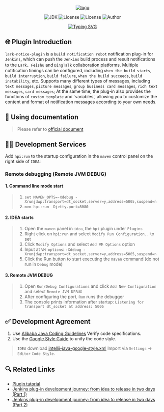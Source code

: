 <div align="center">
   <p align="center">
      <a href="https://721806280.github.io/lark-notice-plugin-doc">
          <img src="src/main/webapp/images/logo.png" alt="logo">
      </a>
   </p>
   <p align="center">
      <img src="https://img.shields.io/badge/JDK-17-success" alt="JDK">
      <img src="https://img.shields.io/badge/Jenkins-2.492-blue.svg" alt="License">
      <img src="https://img.shields.io/badge/License-MIT-blue.svg" alt="License">
      <img src="https://img.shields.io/badge/Author-xm.z-success" alt="Author">
   </p>

   <div align="center">
      <a href="https://721806280.github.io/lark-notice-plugin-doc">
        <img src="https://readme-typing-svg.demolab.com?font=Fira+Code&weight=600&size=26&pause=1000&multiline=true&repeat=false&random=true&width=665&height=46&lines=Lark+-+Jenkins+builds+notification+plugins" alt="Typing SVG" />
      </a>
   </div>
</div>

## 🌐 Plugin Introduction

`lark-notice-plugin` is a `build notification robot` notification plug-in for `Jenkins`, which can push the `Jenkins`
build process and result notifications to the `Lark`、`Feishu` and `DingTalk` collaboration platforms.
Multiple notification timings can be configured,
including `when the build starts`, `build interruption`, `build failure`, `when the build succeeds`, `build instability`,
etc.
Supports many different types of messages,
including `text messages`, `picture messages`, `group business card messages`, `rich text messages`, `card messages`;
At the same time, the plug-in also provides the functions of `custom template` and `variables', allowing you to
customize the content and format of notification messages according to your own needs.

## 📝 Using documentation

> Please refer to [official document](https://721806280.github.io/lark-notice-plugin-doc)

## 🧑‍💻 Development Services

Add `hpi:run` to the startup configuration in the `maven` control panel on the right side of `IDEA`:

### Remote debugging (Remote JVM DEBUG)

#### 1. Command line mode start

> 1. `set MAVEN_OPTS=-Xdebug -Xrunjdwp:transport=dt_socket,server=y,address=5005,suspend=n`
> 2. `mvn hpi:run -Djetty.port=8080`

#### 2. IDEA starts

> 1. Open the `maven` panel in `idea`, the `hpi` plugin under `Plugins`
> 2. Right click on `hpi:run` and select `Modify Run Configuration..` to set
> 3. Click `Modify Options` and select `Add VM Options` option
> 4. Input at `VM options`: `-Xdebug -Xrunjdwp:transport=dt_socket,server=y,address=5005,suspend=n`
> 5. Click the Run button to start executing the `maven` command (do not run in `Debug` mode)

#### 3. Remote JVM DEBUG

> 1. Open `Run/Debug Configurations` and click `Add New Configuration` and select `Remote JVM DEBUG`
> 2. After configuring the port, `Run` runs the debugger
> 3. The console prints information after startup: `Listening for transport dt_socket at address: 5005`

## ✅ Development Agreement

1. Use [Alibaba Java Coding Guidelines](https://plugins.jetbrains.com/plugin/10046-alibaba-java-coding-guidelines/) Verify code specifications.
2. Use the [Google Style Guide](https://github.com/google/styleguide) to unify the code style.

> `IDEA`
> download [intellij-java-google-style.xml](https://github.com/google/styleguide/blob/gh-pages/intellij-java-google-style.xml)
> Import via `Settings` -> `Editor` `Code Style`.

## 🔍️ Related Links

- [Plugin tutorial](https://wiki.jenkins.io/display/JENKINS/Plugin+tutorial#Plugintutorial-SettingUpEnvironment)
- [Jenkins plug-in development journey: from idea to release in two days (Part 1)](https://jenkins-zh.cn/wechat/articles/2019/05/2019-05-06-jenkins-plugin-develop-within-two-days-part01/)
- [Jenkins plug-in development journey: from idea to release in two days (Part 2)](https://jenkins-zh.github.io/wechat/articles/2019/05/2019-05-08-jenkins-plugin-develop-within-two-days-part02/)
